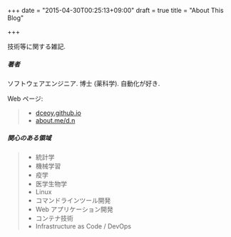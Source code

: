 +++
date = "2015-04-30T00:25:13+09:00"
draft = true
title = "About This Blog"

+++

技術等に関する雑記.

##### 著者

ソフトウェアエンジニア.
博士 (薬科学).
自動化が好き.

Web ページ:

> - [dceoy.github.io](http://dceoy.github.io/)
> - [about.me/d.n](https://about.me/d.n)

##### 関心のある領域

> - 統計学
> - 機械学習
> - 疫学
> - 医学生物学
> - Linux
> - コマンドラインツール開発
> - Web アプリケーション開発
> - コンテナ技術
> - Infrastructure as Code / DevOps

<script>
  amzn_assoc_default_search_key = "data analysis";
</script>
